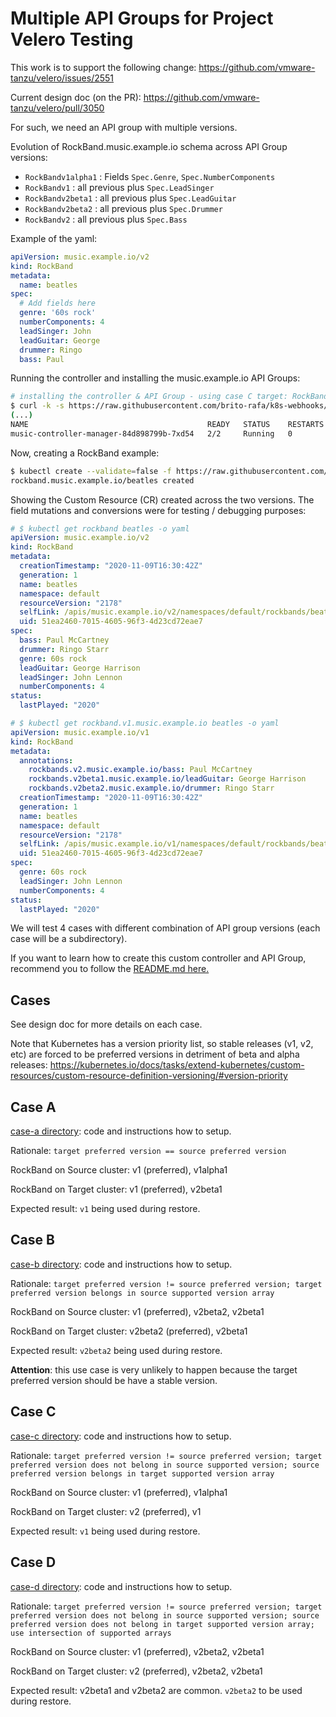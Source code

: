 # Multiple API Groups for Project Velero Testing

This work is to support the following change:
https://github.com/vmware-tanzu/velero/issues/2551

Current design doc (on the PR):
https://github.com/vmware-tanzu/velero/pull/3050

For such, we need an API group with multiple versions.

Evolution of RockBand.music.example.io schema across API Group versions:

- `RockBandv1alpha1` : Fields `Spec.Genre`, `Spec.NumberComponents`
- `RockBandv1` : all previous plus `Spec.LeadSinger`
- `RockBandv2beta1` : all previous plus `Spec.LeadGuitar`
- `RockBandv2beta2` : all previous plus `Spec.Drummer`
- `RockBandv2` : all previous plus `Spec.Bass`

Example of the yaml:

```yaml music_v2_rockband.yaml
apiVersion: music.example.io/v2
kind: RockBand
metadata:
  name: beatles
spec:
  # Add fields here
  genre: '60s rock'
  numberComponents: 4
  leadSinger: John
  leadGuitar: George
  drummer: Ringo
  bass: Paul
```

Running the controller and installing the music.example.io API Groups:

```bash
# installing the controller & API Group - using case C target: RockBandv2 (preferred) & RockBandv1 (supported)
$ curl -k -s https://raw.githubusercontent.com/brito-rafa/k8s-webhooks/master/examples-for-projectvelero/case-c/target-cluster.sh | bash
(...)
NAME                                        READY   STATUS    RESTARTS   AGE
music-controller-manager-84d898799b-7xd54   2/2     Running   0          11s
```

Now, creating a RockBand example:

```bash
$ kubectl create --validate=false -f https://raw.githubusercontent.com/brito-rafa/k8s-webhooks/master/examples-for-projectvelero/case-c/target/music/config/samples/music_v2_rockband.yaml 
rockband.music.example.io/beatles created
```

Showing the Custom Resource (CR) created across the two versions. The field mutations and conversions were for testing / debugging purposes:

```yaml
# $ kubectl get rockband beatles -o yaml
apiVersion: music.example.io/v2
kind: RockBand
metadata:
  creationTimestamp: "2020-11-09T16:30:42Z"
  generation: 1
  name: beatles
  namespace: default
  resourceVersion: "2178"
  selfLink: /apis/music.example.io/v2/namespaces/default/rockbands/beatles
  uid: 51ea2460-7015-4605-96f3-4d23cd72eae7
spec:
  bass: Paul McCartney
  drummer: Ringo Starr
  genre: 60s rock
  leadGuitar: George Harrison
  leadSinger: John Lennon
  numberComponents: 4
status:
  lastPlayed: "2020"

# $ kubectl get rockband.v1.music.example.io beatles -o yaml
apiVersion: music.example.io/v1
kind: RockBand
metadata:
  annotations:
    rockbands.v2.music.example.io/bass: Paul McCartney
    rockbands.v2beta1.music.example.io/leadGuitar: George Harrison
    rockbands.v2beta2.music.example.io/drummer: Ringo Starr
  creationTimestamp: "2020-11-09T16:30:42Z"
  generation: 1
  name: beatles
  namespace: default
  resourceVersion: "2178"
  selfLink: /apis/music.example.io/v1/namespaces/default/rockbands/beatles
  uid: 51ea2460-7015-4605-96f3-4d23cd72eae7
spec:
  genre: 60s rock
  leadSinger: John Lennon
  numberComponents: 4
status:
  lastPlayed: "2020"
```

We will test 4 cases with different combination of API group versions (each case will be a subdirectory).

If you want to learn how to create this custom controller and API Group, recommend you to follow the [README.md here.](/README.md)

## Cases

See design doc for more details on each case.

Note that Kubernetes has a version priority list, so stable releases (v1, v2, etc) are forced to be preferred versions in detriment of beta and alpha releases:
https://kubernetes.io/docs/tasks/extend-kubernetes/custom-resources/custom-resource-definition-versioning/#version-priority


## Case A

[case-a directory](/examples-for-projectvelero/case-a/): code and instructions how to setup.

Rationale: `target preferred version == source preferred version`

RockBand on Source cluster: v1 (preferred), v1alpha1

RockBand on Target cluster: v1 (preferred), v2beta1

Expected result: `v1` being used during restore.

## Case B

[case-b directory](/examples-for-projectvelero/case-b/): code and instructions how to setup.

Rationale: `target preferred version != source preferred version; target preferred version belongs in source supported version array`

RockBand on Source cluster: v1 (preferred), v2beta2, v2beta1

RockBand on Target cluster: v2beta2 (preferred), v2beta1

Expected result: `v2beta2` being used during restore.

**Attention**: this use case is very unlikely to happen because the target preferred version should be have a stable version.

## Case C

[case-c directory](/examples-for-projectvelero/case-c/): code and instructions how to setup.

Rationale: `target preferred version != source preferred version; target preferred version does not belong in source supported version; source preferred version belongs in target supported version array`

RockBand on Source cluster: v1 (preferred), v1alpha1

RockBand on Target cluster: v2 (preferred), v1

Expected result: `v1` being used during restore.

## Case D

[case-d directory](/examples-for-projectvelero/case-d/): code and instructions how to setup.

Rationale: `target preferred version != source preferred version; target preferred version does not belong in source supported version; source preferred version does not belong in target supported version array; use intersection of supported arrays`

RockBand on Source cluster: v1 (preferred), v2beta2, v2beta1

RockBand on Target cluster: v2 (preferred), v2beta2, v2beta1

Expected result: v2beta1 and v2beta2 are common. `v2beta2` to be used during restore.
